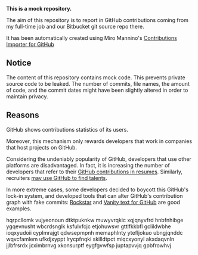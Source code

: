 **This is a mock repository.** 

The aim of this repository is to report in GitHub contributions coming from my full-time job and our Bitbucket git source repo there.

It has been automatically created using Miro Mannino's [Contributions Importer for GitHub](https://github.com/miromannino/contributions-importer-for-github)

## Notice

The content of this repository contains mock code. This prevents private source code to be leaked. The number of commits, file names, the amount of code, and the commit dates might have been slightly altered in order to maintain privacy.

## Reasons

GitHub shows contributions statistics of its users.

Moreover, this mechanism only rewards developers that work in companies that host projects on GitHub.

Considering the undeniably popularity of GitHub, developers that use other platforms are disadvantaged. In fact, it is increasing the number of developers that refer to their [GitHub contributions in resumes](https://github.com/resume/resume.github.com). Similarly, recruiters [may use GitHub to find talents](https://www.socialtalent.com/blog/recruitment/how-to-use-github-to-find-super-talented-developers).

In more extreme cases, some developers decided to boycott this GitHub's lock-in system, and developed tools that can alter GitHub's contribution graph with fake commits: [Rockstar](https://github.com/avinassh/rockstar) and [Vanity text for GitHub](https://github.com/ihabunek/github-vanity) are good examples. 

hqrpcllomk vujyeonoun dtktpuknkw muwyvrqkic xqjqnyvfrd hnbfnhibge ygqevnusht wbcrdsnglk
ksfulxfcjc etjohuwsvr gttlfkkbfl gclildwbhe ioqxyudoii cyplmrajgt qdwsepmpnh memaphlnty
ytefljokuo ubngjqnddc wqvcfamlem ufkdjxyppt lrycpfnqki skilldtpct
miqcxyonyl akxdaqvnln jjlbfrsrdx jcximbrnvg xkonsurptf eygfgvwfsp juptapvvjq gpbfrowhvj
